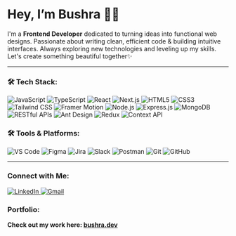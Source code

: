 # Hey, I’m Bushra 👩‍💻

I'm a **Frontend Developer** dedicated to turning ideas into functional web designs. Passionate about writing clean, efficient code & building intuitive interfaces. Always exploring new technologies and leveling up my skills. Let's create something beautiful together✨

---

### 🛠️ Tech Stack:
<div>
  <img src="https://img.shields.io/badge/JavaScript-F7DF1E?style=flat-square&logo=javascript&logoColor=black" alt="JavaScript" />
  <img src="https://img.shields.io/badge/TypeScript-3178C6?style=flat-square&logo=typescript&logoColor=white" alt="TypeScript" />
  <img src="https://img.shields.io/badge/React-61DAFB?style=flat-square&logo=react&logoColor=black" alt="React" />
  <img src="https://img.shields.io/badge/Next.js-000000?style=flat-square&logo=next.js&logoColor=white" alt="Next.js" />
  <img src="https://img.shields.io/badge/HTML5-E34F26?style=flat-square&logo=html5&logoColor=white" alt="HTML5" />
  <img src="https://img.shields.io/badge/CSS3-1572B6?style=flat-square&logo=css3&logoColor=white" alt="CSS3" />
  <img src="https://img.shields.io/badge/TailwindCSS-06B6D4?style=flat-square&logo=tailwindcss&logoColor=white" alt="Tailwind CSS" />
  <img src="https://img.shields.io/badge/Framer_Motion-0085D4?style=flat-square&logo=framer&logoColor=white" alt="Framer Motion" />
  <img src="https://img.shields.io/badge/Node.js-339933?style=flat-square&logo=node.js&logoColor=white" alt="Node.js" />
  <img src="https://img.shields.io/badge/Express.js-000000?style=flat-square&logo=express&logoColor=white" alt="Express.js" />
  <img src="https://img.shields.io/badge/MongoDB-47A248?style=flat-square&logo=mongodb&logoColor=white" alt="MongoDB" />
  <img src="https://img.shields.io/badge/RESTful_APIs-00A1D6?style=flat-square&logo=rest&logoColor=white" alt="RESTful APIs" />
  <img src="https://img.shields.io/badge/Ant_Design-0170FE?style=flat-square&logo=antdesign&logoColor=white" alt="Ant Design" /> 
  <img src="https://img.shields.io/badge/Redux-764ABC?style=flat-square&logo=redux&logoColor=white" alt="Redux" /> 
  <img src="https://img.shields.io/badge/Context_API-61DAFB?style=flat-square&logo=react&logoColor=black" alt="Context API" /> 
</div>

### 🛠️ Tools & Platforms:
<div>
  <img src="https://img.shields.io/badge/VS_Code-0078D4?style=flat-square&logo=visualstudiocode&logoColor=white" alt="VS Code" />
  <img src="https://img.shields.io/badge/Figma-F24E1E?style=flat-square&logo=figma&logoColor=white" alt="Figma" />
  <img src="https://img.shields.io/badge/Jira-0052CC?style=flat-square&logo=jira&logoColor=white" alt="Jira" />
  <img src="https://img.shields.io/badge/Slack-4A154B?style=flat-square&logo=slack&logoColor=white" alt="Slack" />
  <img src="https://img.shields.io/badge/Postman-FF6C37?style=flat-square&logo=postman&logoColor=white" alt="Postman" />
  <img src="https://img.shields.io/badge/Git-F05032?style=flat-square&logo=git&logoColor=white" alt="Git" />
  <img src="https://img.shields.io/badge/GitHub-181717?style=flat-square&logo=github&logoColor=white" alt="GitHub" />
</div>

---

### Connect with Me:
<div>
  <a href="https://www.linkedin.com/in/bushra-naeem-5b9329246/" target="_blank">
    <img src="https://img.shields.io/badge/LinkedIn-0A66C2?style=for-the-badge&logo=linkedin&logoColor=white" alt="LinkedIn" />
  </a>
  <a href="mailto:bushranaeem941@gmail.com" target="_blank">
    <img src="https://img.shields.io/badge/Gmail-D14836?style=for-the-badge&logo=gmail&logoColor=white" alt="Gmail" />
  </a>
</div>

### Portfolio:
**Check out my work here: [bushra.dev](https://bushra-portfolio-website.netlify.app/)**
